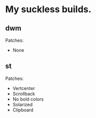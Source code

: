 # My suckless builds.

## dwm

Patches:

- None

## st

Patches:

- Vertcenter
- Scrollback
- No bold colors
- Solarized
- Clipboard

